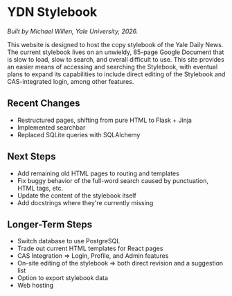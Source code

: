# YDN Stylebook
*Built by Michael Willen, Yale University, 2026.*

This website is designed to host the copy stylebook of the Yale Daily News. The current stylebook lives on an unwieldy, 85-page Google Document that is slow to load, slow to search, and overall difficult to use. This site provides an easier means of accessing and searching the Stylebook, with eventual plans to expand its capabilities to include direct editing of the Stylebook and CAS-integrated login, among other features.

## Recent Changes

* Restructured pages, shifting from pure HTML to Flask + Jinja
* Implemented searchbar
* Replaced SQLite queries with SQLAlchemy

## Next Steps

* Add remaining old HTML pages to routing and templates
* Fix buggy behavior of the full-word search caused by punctuation, HTML tags, etc.
* Update the content of the stylebook itself
* Add docstrings where they're currently missing

## Longer-Term Steps

* Switch database to use PostgreSQL
* Trade out current HTML templates for React pages
* CAS Integration => Login, Profile, and Admin features
* On-site editing of the stylebook => both direct revision and a suggestion list
* Option to export stylebook data
* Web hosting
